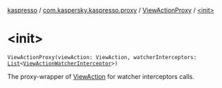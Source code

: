 [kaspresso](../../index.md) / [com.kaspersky.kaspresso.proxy](../index.md) / [ViewActionProxy](index.md) / [&lt;init&gt;](./-init-.md)

# &lt;init&gt;

`ViewActionProxy(viewAction: ViewAction, watcherInterceptors: `[`List`](https://kotlinlang.org/api/latest/jvm/stdlib/kotlin.collections/-list/index.html)`<`[`ViewActionWatcherInterceptor`](../../com.kaspersky.kaspresso.interceptors.watcher.view/-view-action-watcher-interceptor/index.md)`>)`

The proxy-wrapper of [ViewAction](#) for watcher interceptors calls.

